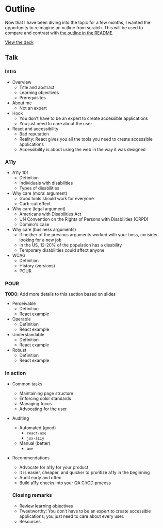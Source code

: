 # Outline

Now that I have been diving into the topic for a few months, I wanted the opportunity to reimagine an outline from scratch. This will be used to compare and contrast with [the outline in the README](/README.md).

[View the deck](https://docs.google.com/presentation/d/15qpdFduf2KmZ9FyGAHiyFgADCGkgy2wKD0rxEmwGWpc/edit?usp=sharing)

## Talk

### Intro
- Overview
  - Title and abstract
  - Learning objectives
  - Prerequisites
- About me
  - Not an expert
- Hook
  - You don't have to be an expert to create accessible applications
  - You just need to care about the user
- React and accessibility
  - Bad reputation
  - Reality: React gives you all the tools you need to create accessible applications
  - Accessibility is about using the web in the way it was designed
  
### A11y
- A11y 101
  - Definition
  - Individuals with disabilities
  - Types of disabilities
- Why care (moral argument)
  - Good tools should work for everyone
  - Curb-cut effect
- Why care (legal argument)
  - Americans with Disabilities Act
  - UN Convention on the Rights of Persons with Disabilities (CRPD)
  - Domino's case
- Why care (business arguments)
  - If neither of the previous arguments worked with your boss, consider looking for a new job
  - In the US, 12-20% of the population has a disability
  - Temporary disabilities could affect anyone
- WCAG
  - Definition
  - History (versions)
  - POUR
  
### POUR

**TODO**: Add more details to this section based on slides 

- Perceivable
  - Definition
  - React example
- Operable
  - Definition
  - React example
- Understandable
  - Definition
  - React example
- Robust
  - Definition
  - React example
  
### In action
- Common tasks
  - Maintaining page structure
  - Enforcing color standards
  - Managing focus
  - Advocating for the user
- Auditing
  - Automated (good)
    - `react-axe`
    - `jsx-a11y`
  - Manual (better)
    - `axe`
- Recommendations
  - Advocate for a11y for your product
  - It is easier, cheaper, and quicker to proritize a11y in the beginning
  - Audit early and often
  - Build a11y checks into your QA CI/CD process
      
  ### Closing remarks
  - Review learning objectives
  - Tweetworthy: You don't have to be an expert to create accessible applications; you just need to care about every user.
  - Resources
